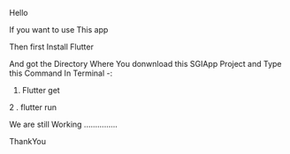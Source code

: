 Hello 

If you want to use This app 

Then first Install Flutter 

And got the Directory Where You donwnload this SGIApp Project and 
Type this Command In Terminal -:

1. Flutter get

2 . flutter run


We are still Working ...............


ThankYou 
